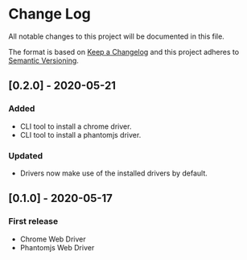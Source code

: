 # Change Log

All notable changes to this project will be documented in this file.

The format is based on [Keep a Changelog](http://keepachangelog.com/)
and this project adheres to [Semantic Versioning](http://semver.org/).

## [0.2.0] - 2020-05-21

### Added
- CLI tool to install a chrome driver.
- CLI tool to install a phantomjs driver.

### Updated
- Drivers now make use of the installed drivers by default.

## [0.1.0] - 2020-05-17

### First release
- Chrome Web Driver
- Phantomjs Web Driver
